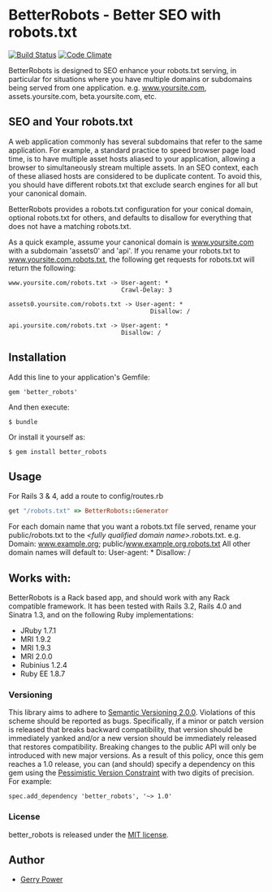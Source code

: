 # BetterRobots - Better SEO with robots.txt
[![Build Status](https://travis-ci.org/gerrypower/better_robots.png?branch=master)](https://travis-ci.org/gerrypower/better_robots)
[![Code Climate](https://codeclimate.com/github/gerrypower/better_robots.png)](https://codeclimate.com/github/gerrypower/better_robots)

BetterRobots is designed to SEO enhance your robots.txt serving, in particular for situations where
you have multiple domains or subdomains being served from one application. e.g. www.yoursite.com,
assets.yoursite.com, beta.yoursite.com, etc.

## SEO and Your robots.txt

A web application commonly has several subdomains that refer to the same application. For example,
a standard practice to speed browser page load time, is to have multiple asset hosts aliased to your
application, allowing a browser to simultaneously stream multiple assets. In an SEO context, each of
these aliased hosts are considered to be duplicate content. To avoid this, you should have different
robots.txt that exclude search engines for all but your canonical domain.

BetterRobots provides a robots.txt configuration for your conical domain, optional robots.txt for others,
and defaults to disallow for everything that does not have a matching robots.txt.

As a quick example, assume your canonical domain is www.yoursite.com with a subdomain 'assets0' and
'api'. If you rename your robots.txt to www.yoursite.com.robots.txt, the following get requests for
robots.txt will return the following:

    www.yoursite.com/robots.txt -> User-agent: *
                                   Crawl-Delay: 3

    assets0.yoursite.com/robots.txt -> User-agent: *
                                           Disallow: /

    api.yoursite.com/robots.txt -> User-agent: *
                                   Disallow: /


## Installation

Add this line to your application's Gemfile:

    gem 'better_robots'

And then execute:

    $ bundle

Or install it yourself as:

    $ gem install better_robots

## Usage

For Rails 3 & 4, add a route to config/routes.rb
```ruby
get "/robots.txt" => BetterRobots::Generator
```

For each domain name that you want a robots.txt file served, rename your public/robots.txt to
the *\<fully qualified domain name\>*.robots.txt. e.g. Domain: www.example.org; public/www.example.org.robots.txt
All other domain names will default to:
    User-agent: *
    Disallow: /

## <a name="works_with"></a>Works with:

BetterRobots is a Rack based app, and should work with any Rack compatible framework. It has been tested with
Rails 3.2, Rails 4.0 and Sinatra 1.3, and on the following Ruby implementations:

* JRuby 1.7.1
* MRI 1.9.2
* MRI 1.9.3
* MRI 2.0.0
* Rubinius 1.2.4
* Ruby EE 1.8.7

### Versioning
This library aims to adhere to [Semantic Versioning 2.0.0](http://semver.org/). Violations of this scheme should be reported as
bugs. Specifically, if a minor or patch version is released that breaks backward compatibility, that
version should be immediately yanked and/or a new version should be immediately released that restores
compatibility. Breaking changes to the public API will only be introduced with new major versions. As a
result of this policy, once this gem reaches a 1.0 release, you can (and should) specify a dependency on
this gem using the [Pessimistic Version Constraint](http://docs.rubygems.org/read/chapter/16#page74) with
two digits of precision. For example:

    spec.add_dependency 'better_robots', '~> 1.0'

### License

better_robots is released under the [MIT license](http://www.opensource.org/licenses/MIT).

## Author

* [Gerry Power](https://github.com/gerrypower)



